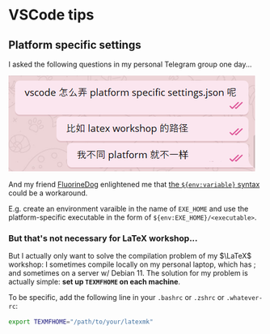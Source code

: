 # VSCode tips

## Platform specific settings

I asked the following questions in my personal Telegram group one day...

![incentive](img/paltform_specific_settings.png)

And my friend [FluorineDog](https://github.com/FluorineDog) enlightened me that [the `${env:variable}` syntax](https://code.visualstudio.com/docs/editor/variables-reference#_environment-variables) could be a workaround.

E.g. create an environment varaible in the name of `EXE_HOME` and use the platform-specific executable in the form of `${env:EXE_HOME}/<executable>`.

### But that's not necessary for LaTeX workshop...

But I actually only want to solve the compilation problem of my $\LaTeX$ workshop: I sometimes compile locally on my personal laptop, which has ; and sometimes on a server w/ Debian 11. The solution for my problem is actually simple: **set up `TEXMFHOME` on each machine**.

To be specific, add the following line in your `.bashrc` or `.zshrc` or `.whatever-rc`:

```bash
export TEXMFHOME="/path/to/your/latexmk"
```
